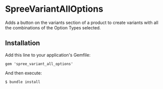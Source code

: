 # SpreeVariantAllOptions

Adds a button on the variants section of a product to create variants with all the combinations of the Option Types selected.

## Installation

Add this line to your application's Gemfile:

    gem 'spree_variant_all_options'

And then execute:

    $ bundle install
